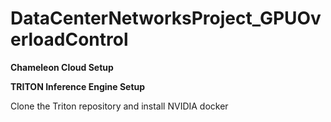 # DataCenterNetworksProject_GPUOverloadControl

**Chameleon Cloud Setup**


**TRITON Inference Engine Setup**

Clone the Triton repository and install NVIDIA docker
